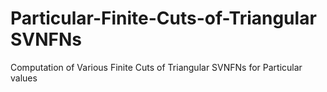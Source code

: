 # Particular-Finite-Cuts-of-Triangular SVNFNs
Computation of Various Finite Cuts of Triangular SVNFNs for Particular values
